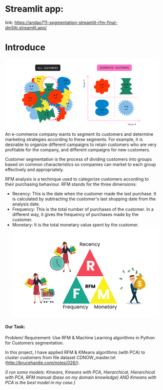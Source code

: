 # Streamlit app:
link: https://andao711-segmentation-streamlit-rfm-final-dm5jtr.streamlit.app/
# Introduce
![RFM](images/2.png)
An e-commerce company wants to segment its customers and determine marketing strategies according to these segments. For example, it is desirable to organize different campaigns to retain customers who are very profitable for the company, and different campaigns for new customers.

Customer segmentation is the process of dividing customers into groups based on common characteristics so companies can market to each group effectively and appropriately. 

RFM analysis is a technique used to categorize customers according to their purchasing behaviour. RFM stands for the three dimensions:
- Recency: This is the date when the customer made the last purchase. It is calculated by subtracting the customer's last shopping date from the analysis date.
- Frequency: This is the total number of purchases of the customer. In a different way, it gives the frequency of purchases made by the customer.
- Monetary: It is the total monetary value spent by the customer.
![RFM](images/RFM.png)

#### Our Task:
Problem/ Requirement: Use RFM & Machine Learning algorithms in Python for Customers segmentation.

In this project, I have applied RFM & KMeans algorithms (with PCA) to cluster customers from file dataset CDNOW_master.txt (http://brucehardie.com/notes/026/).

*(I run some models: Kmeans, Kmeans with PCA, Hierarchical, Hierarchical with PCA, RFM manual (base on my domain knowledge) AND Kmeans with PCA is the best model in my case.)*

